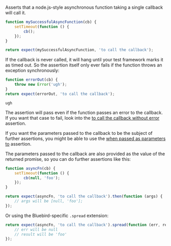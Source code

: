 Asserts that a node.js-style asynchronous function taking a single callback
will call it.

```javascript
function mySuccessfulAsyncFunction(cb) {
    setTimeout(function () {
        cb();
    });
}

return expect(mySuccessfulAsyncFunction, 'to call the callback');
```

If the callback is never called, it will hang until your test framework marks
it as timed out. So the assertion itself only ever fails if the function
throws an exception synchronously:

```javascript
function errorOut(cb) {
    throw new Error('ugh');
}
return expect(errorOut, 'to call the callback');
```

```output
ugh
```

The assertion will pass even if the function passes an error to the callback.
If you want that case to fail, look into the
[to call the callback without error](/assertions/function/to-call-the-callback-without-error/)
assertion.

If you want the parameters passed to the callback to be the subject of further assertions,
you might be able to use the
[when passed as parameters to](/assertions/array-like/when-passed-as-parameters-to/) assertion.

The parameters passed to the callback are also provided as the value of the returned promise,
so you can do further assertions like this:

```javascript
function asyncFn(cb) {
    setTimeout(function () {
        cb(null, 'foo');
    });
}
```

```javascript
return expect(asyncFn, 'to call the callback').then(function (args) {
    // args will be [null, 'foo'];
});
```

Or using the Bluebird-specific `.spread` extension:

```javascript
return expect(asyncFn, 'to call the callback').spread(function (err, result) {
    // err will be null
    // result will be 'foo'
});
```
